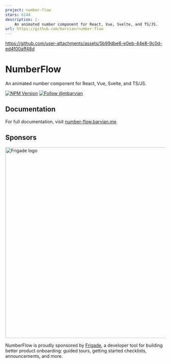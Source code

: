 ```yaml
---
project: number-flow
stars: 6144
description: |-
    An animated number component for React, Vue, Svelte, and TS/JS.
url: https://github.com/barvian/number-flow
---
```


https://github.com/user-attachments/assets/5b99dbe6-e0eb-44e8-9c0d-ed4f00aff48d

# NumberFlow

An animated number component for React, Vue, Svelte, and TS/JS.

[![NPM Version](https://img.shields.io/npm/v/number-flow.svg)](https://npmjs.com/package/number-flow)
[![Follow @mbarvian](https://img.shields.io/twitter/follow/mbarvian.svg?style=social&label=Follow)](https://x.com/mbarvian)

## Documentation

For full documentation, visit [number-flow.barvian.me](https://number-flow.barvian.me).

## Sponsors

<p>
  <a href="https://frigade.com/?source=numberflow">
    <img alt="Frigade logo" src="./sponsors/frigade.png" width="600">
  </a>
</p>
<p>NumberFlow is proudly sponsored by <a href="https://frigade.com/?source=numberflow">Frigade</a>, a developer tool for building better product onboarding: guided tours, getting started checklists, announcements, and more.</p>

